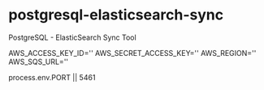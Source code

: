 # postgresql-elasticsearch-sync
PostgreSQL - ElasticSearch Sync Tool


AWS_ACCESS_KEY_ID=''
AWS_SECRET_ACCESS_KEY=''
AWS_REGION=''
AWS_SQS_URL=''

process.env.PORT || 5461